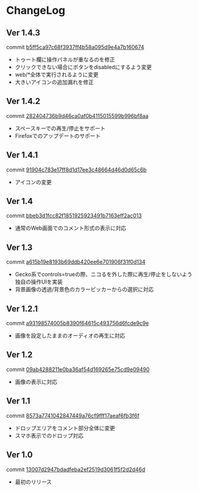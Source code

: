 # ChangeLog

## Ver 1.4.3
commit [b5ff5ca97c68f3937ff4b58a095d9e4a7b160674](https://github.com/choco-la/nicomment/commit/b5ff5ca97c68f3937ff4b58a095d9e4a7b160674)  
* トゥート欄に操作パネルが重なるのを修正  
* クリックできない場合にボタンをdisabledにするよう変更  
* web/*全体で実行されるように変更    
* 大きいアイコンの追加漏れを修正  


## Ver 1.4.2
commit [282404736b9d46ca0af0b4115015599b996bf8aa](https://github.com/choco-la/nicomment/commit/282404736b9d46ca0af0b4115015599b996bf8aa)  
* スペースキーでの再生/停止をサポート  
* Firefoxでのアップデートのサポート  


## Ver 1.4.1
commit [91904c783e17ff8d1d17ee3c48664d46d0d65c6b](https://github.com/choco-la/nicomment/commit/91904c783e17ff8d1d17ee3c48664d46d0d65c6b)  
* アイコンの変更  


## Ver 1.4
commit [bbeb3d1fcc82f1851925923491b7163eff2ac013](https://github.com/choco-la/nicomment/commit/bbeb3d1fcc82f1851925923491b7163eff2ac013)  
* 通常のWeb画面でのコメント形式の表示に対応  


## Ver 1.3
commit [a615b19e8193b69ddb420ee6e701906f31f0d134](https://github.com/choco-la/nicomment/commit/a615b19e8193b69ddb420ee6e701906f31f0d134)  
* Gecko系でcontrols=trueの際、ニコるを外した際に再生/停止をしないよう独自の操作UIを実装  
* 背景画像の透過/背景色のカラーピッカーからの選択に対応  


## Ver 1.2.1
commit [a93198574005b8390f64615c493756d6fcde9c9e](https://github.com/choco-la/nicomment/commit/a93198574005b8390f64615c493756d6fcde9c9e)  
* 画像を設定したままのオーディオの再生に対応  


## Ver 1.2
commit [09ab4288211e0ba36af54d169265e75cd9e09490](https://github.com/choco-la/nicomment/commit/09ab4288211e0ba36af54d169265e75cd9e09490)  

* 画像の表示に対応  


## Ver 1.1
commit [8573a7741042847449a76cf9fff17aeaf6fb3f6f](https://github.com/choco-la/nicomment/commit/8573a7741042847449a76cf9fff17aeaf6fb3f6f)  

* ドロップエリアをコメント部分全体に変更  
* スマホ表示でのドロップ対応  


## Ver 1.0
commit [13007d2947bdadfeba2ef2519d3061f5f2d2d46d](https://github.com/choco-la/nicomment/commit/13007d2947bdadfeba2ef2519d3061f5f2d2d46d)  

* 最初のリリース  
